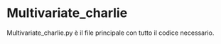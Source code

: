 # Multivariate_charlie
Multivariate_charlie.py è il file principale con tutto il codice necessario.
